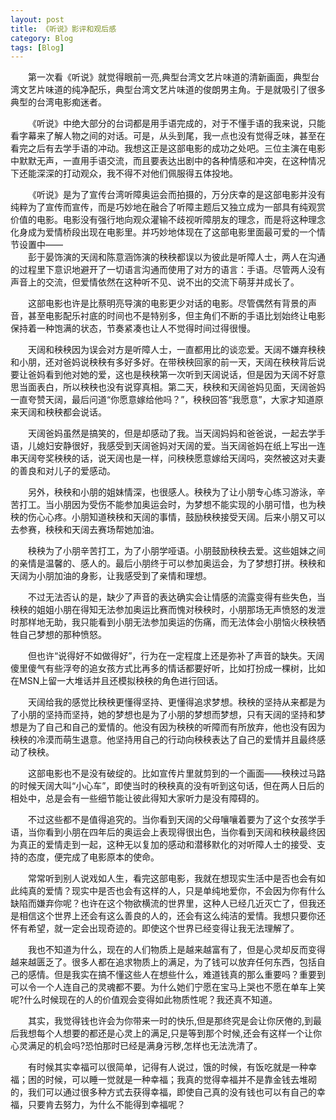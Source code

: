 ```yaml
---
layout: post
title: 《听说》影评和观后感
category: Blog
tags: [Blog]
---
```


&#8195;&#8195;第一次看《听说》就觉得眼前一亮,典型台湾文艺片味道的清新画面，典型台湾文艺片味道的纯净配乐，典型台湾文艺片味道的俊朗男主角。于是就吸引了很多典型的台湾电影痴迷者。  

&#8195;&#8195;《听说》中绝大部分的台词都是用手语完成的，对于不懂手语的我来说，只能看字幕来了解人物之间的对话。可是，从头到尾，我一点也没有觉得乏味，甚至在看完之后有去学手语的冲动。我想这正是这部电影的成功之处吧。三位主演在电影中默默无声，一直用手语交流，而且要表达出剧中的各种情感和冲突，在这种情况下还能深深的打动观众，我不得不对他们佩服得五体投地。  
 
&#8195;&#8195;《听说》是为了宣传台湾听障奥运会而拍摄的，万分庆幸的是这部电影并没有纯粹为了宣传而宣传，而是巧妙地在融合了听障主题后又独立成为一部具有纯观赏价值的电影。电影没有强行地向观众灌输不歧视听障朋友的理念，而是将这种理念化身成为爱情桥段出现在电影里。并巧妙地体现在了这部电影里面最可爱的一个情节设置中——   
&#8195;&#8195;彭于晏饰演的天阔和陈意涵饰演的秧秧都误以为彼此是听障人士，两人在沟通的过程里下意识地避开了一切语言沟通而使用了对方的语言：手语。尽管两人没有声音上的交流，但爱情依然在这种听不见、说不出的交流下萌芽并成长了。  

&#8195;&#8195;这部电影也许是比蔡明亮导演的电影更少对话的电影。尽管偶然有背景的声音，甚至电影配乐衬底的时间也不是特别多，但主角们不断的手语比划始终让电影保持着一种饱满的状态，节奏紧凑也让人不觉得时间过得很慢。  

&#8195;&#8195;天阔和秧秧因为误会对方是听障人士，一直都用比的谈恋爱。天阔不嫌弃秧秧和小朋，还对爸妈说秧秧有多好多好。在带秧秧回家的前一天，天阔在秧秧背后说要让爸妈看到他对她的爱，这也是秧秧第一次听到天阔说话，但是因为天阔不好意思当面表白，所以秧秧也没有说穿真相。第二天，秧秧和天阔爸妈见面，天阔爸妈一直夸赞天阔，最后问道“你愿意嫁给他吗？”，秧秧回答“我愿意”，大家才知道原来天阔和秧秧都会说话。  

&#8195;&#8195;天阔爸妈虽然是搞笑的，但是却感动了我。当天阔妈妈和爸爸说，一起去学手语，儿媳妇安静很好，我感受到天阔爸妈对天阔的爱。当天阔爸妈在纸上写出一连串天阔夸奖秧秧的话，说天阔也是一样，问秧秧愿意嫁给天阔吗，突然被这对夫妻的善良和对儿子的爱感动。  

&#8195;&#8195;另外，秧秧和小朋的姐妹情深，也很感人。秧秧为了让小朋专心练习游泳，辛苦打工。当小朋因为受伤不能参加奥运会时，为梦想不能实现的小朋可惜，也为秧秧的伤心心疼。小朋知道秧秧和天阔的事情，鼓励秧秧接受天阔。后来小朋又可以去参赛，秧秧和天阔去赛场帮她加油。  

&#8195;&#8195;秧秧为了小朋辛苦打工，为了小朋学哑语。小朋鼓励秧秧去爱。这些姐妹之间的亲情是温馨的、感人的。最后小朋终于可以参加奥运会，为了梦想打拼。秧秧和天阔为小朋加油的身影，让我感受到了亲情和理想。   

&#8195;&#8195;不过无法否认的是，缺少了声音的表达确实会让情感的流露变得有些失色，当秧秧的姐姐小朋在得知无法参加奥运比赛而愧对秧秧时，小朋那场无声愤怒的发泄时那样地无助，我只能看到小朋无法参加奥运的伤痛，而无法体会小朋恼火秧秧牺牲自己梦想的那种愤怒。   

&#8195;&#8195;但也许“说得好不如做得好”，行为在一定程度上还是弥补了声音的缺失。天阔傻里傻气有些浮夸的追女孩方式比再多的情话都要好听，比如打扮成一棵树，比如在MSN上留一大堆话并且还模拟秧秧的角色进行回话。   

&#8195;&#8195;天阔给我的感觉比秧秧更懂得坚持、更懂得追求梦想。秧秧的坚持从来都是为了小朋的坚持而坚持，她的梦想也是为了小朋的梦想而梦想，只有天阔的坚持和梦想是为了自己和自己的爱情的。他没有因为秧秧的听障而有所放弃，他也没有因为秧秧的冷漠而萌生退意。他坚持用自己的行动向秧秧表达了自己的爱情并且最终感动了秧秧。   

&#8195;&#8195;这部电影也不是没有破绽的。比如宣传片里就剪到的一个画面——秧秧过马路的时候天阔大叫“小心车”，即使当时的秧秧真的没有听到这句话，但在两人日后的相处中，总是会有一些细节能让彼此得知大家听力是没有障碍的。  
 
&#8195;&#8195;不过这些都不是值得追究的。当你看到天阔的父母嚷嚷着要为了这个女孩学手语，当你看到小朋在四年后的奥运会上表现得很出色，当你看到天阔和秧秧最终因为真正的爱情走到一起，这种无以复加的感动和潜移默化的对听障人士的接受、支持的态度，便完成了电影原本的使命。    

&#8195;&#8195;常常听到别人说戏如人生，看完这部电影，我就在想现实生活中是否也会有如此纯真的爱情？现实中是否也会有这样的人，只是单纯地爱你，不会因为你有什么缺陷而嫌弃你呢？也许在这个物欲横流的世界里，这种人已经几近灭亡了，但我还是相信这个世界上还会有这么善良的人的，还会有这么纯洁的爱情。我想只要你还怀有希望，就一定会出现奇迹的。即使这个世界已经变得让我无法理解了。   

&#8195;&#8195;我也不知道为什么，现在的人们物质上是越来越富有了，但是心灵却反而变得越来越匮乏了。很多人都在追求物质上的满足，为了钱可以放弃任何东西，包括自己的感情。但是我实在搞不懂这些人在想些什么，难道钱真的那么重要吗？重要到可以令一个人连自己的灵魂都不要。为什么她们宁愿在宝马上哭也不愿在单车上笑呢?什么时候现在的人的价值观会变得如此物质性呢？我还真不知道。   

&#8195;&#8195;其实，我觉得钱也许会为你带来一时的快乐,但是那终究是会让你厌倦的,到最后我想每个人想要的都还是心灵上的满足,只是等到那个时候,还会有这样一个让你心灵满足的机会吗?恐怕那时已经是满身污秽,怎样也无法洗清了。   

&#8195;&#8195;有时候其实幸福可以很简单，记得有人说过，饿的时候，有饭吃就是一种幸福；困的时候，可以睡一觉就是一种幸福；我真的觉得幸福并不是靠金钱去堆砌的，我们可以通过很多种方式去获得幸福，即使自己真的没有钱也可以有自己的幸福，只要肯去努力，为什么不能得到幸福呢？   

